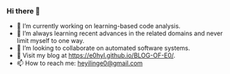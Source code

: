 ### Hi there 👋

<!--
**E0HYL/E0HYL** is a ✨ _special_ ✨ repository because its `README.md` (this file) appears on your GitHub profile.

Here are some ideas to get you started:

- 🔭 I’m currently working on ...
- 🌱 I’m currently learning ...
- 👯 I’m looking to collaborate on ...
- 🤔 I’m looking for help with ...
- 💬 Ask me about ...
- 📫 How to reach me: ...
- 😄 Pronouns: ...
- ⚡ Fun fact: ...
-->

- 🔭 I’m currently working on learning-based code analysis.
- 🌱 I’m always learning recent advances in the related domains and never limit myself to one way.
- 👯 I’m looking to collaborate on automated software systems.
- 💬 Visit my blog at https://e0hyl.github.io/BLOG-OF-E0/.
- 📫 How to reach me: heyilinge0@gmail.com

<!--| [![E0's GitHub stats](https://github-readme-stats.vercel.app/api?username=E0HYL&hide=issues,contribs&show_icons=true&theme=material-palenight)](https://github.com/E0HYL/github-readme-stats) | [![Top Langs](https://github-readme-stats.vercel.app/api/top-langs/?username=E0HYL&langs_count=4&layout=compact&theme=material-palenight)](https://github.com/E0HYL/github-readme-stats) |
|  ----  | ----  |
